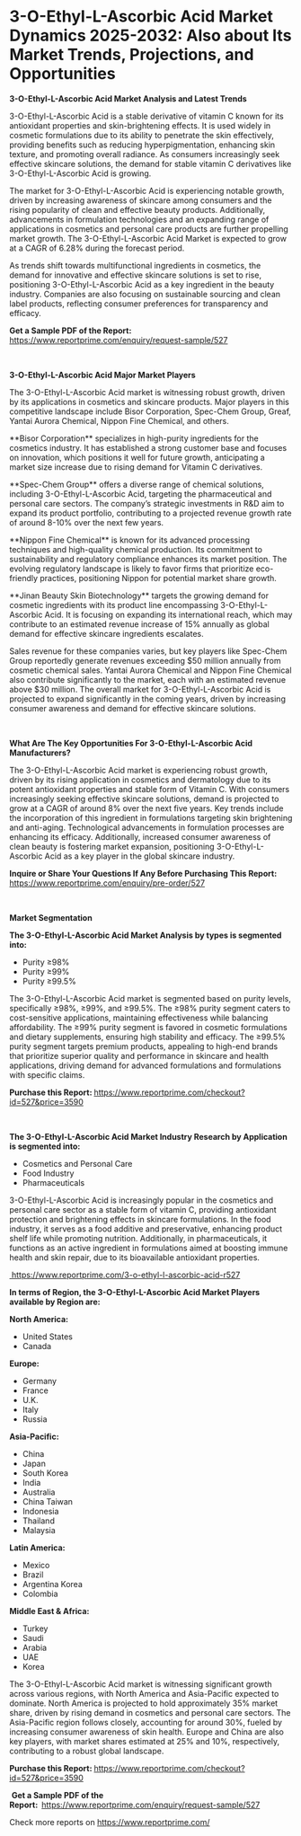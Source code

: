 <p><h1>3-O-Ethyl-L-Ascorbic Acid Market Dynamics 2025-2032: Also about Its Market Trends, Projections, and Opportunities</h1></p><p><strong>3-O-Ethyl-L-Ascorbic Acid Market Analysis and Latest Trends</strong></p>
<p><p>3-O-Ethyl-L-Ascorbic Acid is a stable derivative of vitamin C known for its antioxidant properties and skin-brightening effects. It is used widely in cosmetic formulations due to its ability to penetrate the skin effectively, providing benefits such as reducing hyperpigmentation, enhancing skin texture, and promoting overall radiance. As consumers increasingly seek effective skincare solutions, the demand for stable vitamin C derivatives like 3-O-Ethyl-L-Ascorbic Acid is growing.</p><p>The market for 3-O-Ethyl-L-Ascorbic Acid is experiencing notable growth, driven by increasing awareness of skincare among consumers and the rising popularity of clean and effective beauty products. Additionally, advancements in formulation technologies and an expanding range of applications in cosmetics and personal care products are further propelling market growth. The 3-O-Ethyl-L-Ascorbic Acid Market is expected to grow at a CAGR of 6.28% during the forecast period. </p><p>As trends shift towards multifunctional ingredients in cosmetics, the demand for innovative and effective skincare solutions is set to rise, positioning 3-O-Ethyl-L-Ascorbic Acid as a key ingredient in the beauty industry. Companies are also focusing on sustainable sourcing and clean label products, reflecting consumer preferences for transparency and efficacy.</p></p>
<p><strong>Get a Sample PDF of the Report:&nbsp;</strong> <a href="https://www.reportprime.com/enquiry/request-sample/527?utm_campaign=3249&utm_medium=2&utm_source=Github&utm_content=ia&utm_term=18032025&utm_id=3-o-ethyl-l-ascorbic-acid">https://www.reportprime.com/enquiry/request-sample/527</a></p>
<p>&nbsp;</p>
<p><strong>3-O-Ethyl-L-Ascorbic Acid Major Market Players</strong></p>
<p><p>The 3-O-Ethyl-L-Ascorbic Acid market is witnessing robust growth, driven by its applications in cosmetics and skincare products. Major players in this competitive landscape include Bisor Corporation, Spec-Chem Group, Greaf, Yantai Aurora Chemical, Nippon Fine Chemical, and others.</p><p>**Bisor Corporation** specializes in high-purity ingredients for the cosmetics industry. It has established a strong customer base and focuses on innovation, which positions it well for future growth, anticipating a market size increase due to rising demand for Vitamin C derivatives.</p><p>**Spec-Chem Group** offers a diverse range of chemical solutions, including 3-O-Ethyl-L-Ascorbic Acid, targeting the pharmaceutical and personal care sectors. The company’s strategic investments in R&D aim to expand its product portfolio, contributing to a projected revenue growth rate of around 8-10% over the next few years.</p><p>**Nippon Fine Chemical** is known for its advanced processing techniques and high-quality chemical production. Its commitment to sustainability and regulatory compliance enhances its market position. The evolving regulatory landscape is likely to favor firms that prioritize eco-friendly practices, positioning Nippon for potential market share growth.</p><p>**Jinan Beauty Skin Biotechnology** targets the growing demand for cosmetic ingredients with its product line encompassing 3-O-Ethyl-L-Ascorbic Acid. It is focusing on expanding its international reach, which may contribute to an estimated revenue increase of 15% annually as global demand for effective skincare ingredients escalates.</p><p>Sales revenue for these companies varies, but key players like Spec-Chem Group reportedly generate revenues exceeding $50 million annually from cosmetic chemical sales. Yantai Aurora Chemical and Nippon Fine Chemical also contribute significantly to the market, each with an estimated revenue above $30 million. The overall market for 3-O-Ethyl-L-Ascorbic Acid is projected to expand significantly in the coming years, driven by increasing consumer awareness and demand for effective skincare solutions.</p></p>
<p>&nbsp;</p>
<p><strong>What Are The Key Opportunities For 3-O-Ethyl-L-Ascorbic Acid Manufacturers?</strong></p>
<p><p>The 3-O-Ethyl-L-Ascorbic Acid market is experiencing robust growth, driven by its rising application in cosmetics and dermatology due to its potent antioxidant properties and stable form of Vitamin C. With consumers increasingly seeking effective skincare solutions, demand is projected to grow at a CAGR of around 8% over the next five years. Key trends include the incorporation of this ingredient in formulations targeting skin brightening and anti-aging. Technological advancements in formulation processes are enhancing its efficacy. Additionally, increased consumer awareness of clean beauty is fostering market expansion, positioning 3-O-Ethyl-L-Ascorbic Acid as a key player in the global skincare industry.</p></p>
<p><strong>Inquire or Share Your Questions If Any Before Purchasing This Report:</strong> <a href="https://www.reportprime.com/enquiry/pre-order/527?utm_campaign=3249&utm_medium=2&utm_source=Github&utm_content=ia&utm_term=18032025&utm_id=3-o-ethyl-l-ascorbic-acid">https://www.reportprime.com/enquiry/pre-order/527</a></p>
<p>&nbsp;</p>
<p><strong>Market Segmentation</strong></p>
<p><strong>The 3-O-Ethyl-L-Ascorbic Acid Market Analysis by types is segmented into:</strong></p>
<p><ul><li>Purity ≥98%</li><li>Purity ≥99%</li><li>Purity ≥99.5%</li></ul></p>
<p><p>The 3-O-Ethyl-L-Ascorbic Acid market is segmented based on purity levels, specifically ≥98%, ≥99%, and ≥99.5%. The ≥98% purity segment caters to cost-sensitive applications, maintaining effectiveness while balancing affordability. The ≥99% purity segment is favored in cosmetic formulations and dietary supplements, ensuring high stability and efficacy. The ≥99.5% purity segment targets premium products, appealing to high-end brands that prioritize superior quality and performance in skincare and health applications, driving demand for advanced formulations and formulations with specific claims.</p></p>
<p><strong>Purchase this Report:&nbsp;</strong><a href="https://www.reportprime.com/checkout?id=527&price=3590&utm_campaign=3249&utm_medium=2&utm_source=Github&utm_content=ia&utm_term=18032025&utm_id=3-o-ethyl-l-ascorbic-acid">https://www.reportprime.com/checkout?id=527&price=3590</a></p>
<p>&nbsp;</p>
<p><strong>The 3-O-Ethyl-L-Ascorbic Acid Market Industry Research by Application is segmented into:</strong></p>
<p><ul><li>Cosmetics and Personal Care</li><li>Food Industry</li><li>Pharmaceuticals</li></ul></p>
<p><p>3-O-Ethyl-L-Ascorbic Acid is increasingly popular in the cosmetics and personal care sector as a stable form of vitamin C, providing antioxidant protection and brightening effects in skincare formulations. In the food industry, it serves as a food additive and preservative, enhancing product shelf life while promoting nutrition. Additionally, in pharmaceuticals, it functions as an active ingredient in formulations aimed at boosting immune health and skin repair, due to its bioavailable antioxidant properties.</p></p>
<p><a href="https://www.reportprime.com/3-o-ethyl-l-ascorbic-acid-r527?utm_campaign=3249&utm_medium=2&utm_source=Github&utm_content=ia&utm_term=18032025&utm_id=3-o-ethyl-l-ascorbic-acid">&nbsp;https://www.reportprime.com/3-o-ethyl-l-ascorbic-acid-r527</a></p>
<p><strong>In terms of Region, the 3-O-Ethyl-L-Ascorbic Acid Market Players available by Region are:</strong></p>
<p>
    <p> <strong> North America: </strong>
        <ul>
            <li>United States</li>
            <li>Canada</li>
        </ul>
        </p> 
    <p> <strong> Europe: </strong>
        <ul>
            <li>Germany</li>
            <li>France</li>
            <li>U.K.</li>
            <li>Italy</li>
            <li>Russia</li>
        </ul>
        </p> 
    <p> <strong> Asia-Pacific: </strong>
        <ul>
            <li>China</li>
            <li>Japan</li>
            <li>South Korea</li>
            <li>India</li>
            <li>Australia</li>
            <li>China Taiwan</li>
            <li>Indonesia</li>
            <li>Thailand</li>
            <li>Malaysia</li>
        </ul>
        </p> 
    <p> <strong> Latin America: </strong>
        <ul>
            <li>Mexico</li>
            <li>Brazil</li>
            <li>Argentina Korea</li>
            <li>Colombia</li>
        </ul>
        </p> 
    <p> <strong> Middle East & Africa: </strong>
        <ul>
            <li>Turkey</li>
            <li>Saudi</li>
            <li>Arabia</li>
            <li>UAE</li>
            <li>Korea</li>
        </ul>
    </p>
    </p>
<p><p>The 3-O-Ethyl-L-Ascorbic Acid market is witnessing significant growth across various regions, with North America and Asia-Pacific expected to dominate. North America is projected to hold approximately 35% market share, driven by rising demand in cosmetics and personal care sectors. The Asia-Pacific region follows closely, accounting for around 30%, fueled by increasing consumer awareness of skin health. Europe and China are also key players, with market shares estimated at 25% and 10%, respectively, contributing to a robust global landscape.</p></p>
<p><strong>Purchase this Report: </strong><a href="https://www.reportprime.com/checkout?id=527&price=3590&utm_campaign=3249&utm_medium=2&utm_source=Github&utm_content=ia&utm_term=18032025&utm_id=3-o-ethyl-l-ascorbic-acid">https://www.reportprime.com/checkout?id=527&price=3590</a></p>
<p>&nbsp;<strong>Get a Sample PDF of the Report:&nbsp;&nbsp;</strong><a href="https://www.reportprime.com/enquiry/request-sample/527?utm_campaign=3249&utm_medium=2&utm_source=Github&utm_content=ia&utm_term=18032025&utm_id=3-o-ethyl-l-ascorbic-acid">https://www.reportprime.com/enquiry/request-sample/527</a></p>
<p><strong></strong></p>
<p>Check more reports on <a href="https://www.reportprime.com/?utm_campaign=3249&utm_medium=2&utm_source=Github&utm_content=ia&utm_term=18032025&utm_id=3-o-ethyl-l-ascorbic-acid">https://www.reportprime.com/</a></p>
